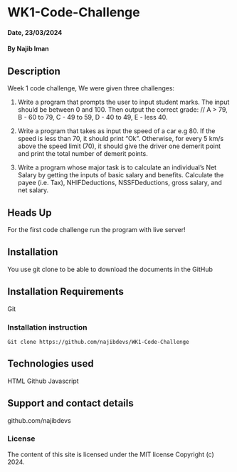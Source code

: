 # WK1-Code-Challenge

#### Date, 23/03/2024

#### By Najib Iman

## Description
Week 1 code challenge, We were given three challenges:
1. Write a program that prompts the user to input student marks. The input should be between 0 and 100. Then output the correct grade: 
// A > 79, B - 60 to 79, C -  49 to 59, D - 40 to 49, E - less 40.

2. Write a program that takes as input the speed of a car e.g 80. If the speed is less than 70, it should print “Ok”. Otherwise, for every 5 km/s above the speed limit (70), it should give the driver one demerit point and print the total number of demerit points.

3. Write a program whose major task is to calculate an individual’s Net Salary by getting the inputs of basic salary and benefits. Calculate the payee (i.e. Tax), NHIFDeductions, NSSFDeductions, gross salary, and net salary. 

## Heads Up
For the first code challenge run the program with live server!

## Installation
You use git clone to be able to download the documents in the GitHub

## Installation Requirements
Git

### Installation instruction
```
Git clone https://github.com/najibdevs/WK1-Code-Challenge

```

## Technologies used
HTML
Github
Javascript

## Support and contact details
github.com/najibdevs

### License
The content of this site is licensed under the MIT license
Copyright (c) 2024.

